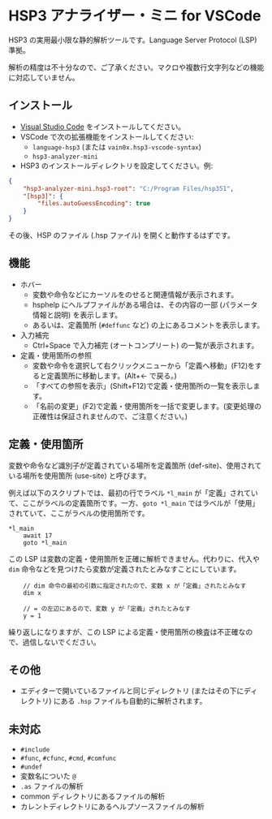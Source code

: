# HSP3 アナライザー・ミニ for VSCode

HSP3 の実用最小限な静的解析ツールです。Language Server Protocol (LSP) 準拠。

解析の精度は不十分なので、ご了承ください。マクロや複数行文字列などの機能に対応していません。

## インストール

- [Visual Studio Code](https://code.visualstudio.com) をインストールしてください。
- VSCode で次の拡張機能をインストールしてください:
    - `language-hsp3` (または `vain0x.hsp3-vscode-syntax`)
    - `hsp3-analyzer-mini`
- HSP3 のインストールディレクトリを設定してください。例:

```json
{
    "hsp3-analyzer-mini.hsp3-root": "C:/Program Files/hsp351",
    "[hsp3]": {
        "files.autoGuessEncoding": true
    }
}
```

その後、HSP のファイル (.hsp ファイル) を開くと動作するはずです。

## 機能

- ホバー
    - 変数や命令などにカーソルをのせると関連情報が表示されます。
    - hsphelp にヘルプファイルがある場合は、その内容の一部 (パラメータ情報と説明) を表示します。
    - あるいは、定義箇所 (`#deffunc` など) の上にあるコメントを表示します。
- 入力補完
    - Ctrl+Space で入力補完 (オートコンプリート) の一覧が表示されます。
- 定義・使用箇所の参照
    - 変数や命令を選択して右クリックメニューから「定義へ移動」(F12)をすると定義箇所に移動します。(Alt+← で戻る。)
    - 「すべての参照を表示」(Shift+F12)で定義・使用箇所の一覧を表示します。
    - 「名前の変更」(F2)で定義・使用箇所を一括で変更します。(変更処理の正確性は保証されませんので、ご注意ください。)

## 定義・使用箇所

変数や命令など識別子が定義されている場所を定義箇所 (def-site)、使用されている場所を使用箇所 (use-site) と呼びます。

例えば以下のスクリプトでは、最初の行でラベル `*l_main` が「定義」されていて、ここがラベルの定義箇所です。一方、`goto *l_main` ではラベルが「使用」されていて、ここがラベルの使用箇所です。

```hsp
*l_main
    await 17
    goto *l_main
```

この LSP は変数の定義・使用箇所を正確に解析できません。代わりに、代入や `dim` 命令などを見つけたら変数が定義されたとみなすことにしています。

```hsp
    // dim 命令の最初の引数に指定されたので、変数 x が「定義」されたとみなす
    dim x

    // = の左辺にあるので、変数 y が「定義」されたとみなす
    y = 1
```

繰り返しになりますが、この LSP による定義・使用箇所の検査は不正確なので、過信しないでください。

## その他

- エディターで開いているファイルと同じディレクトリ (またはその下にディレクトリ) にある `.hsp` ファイルも自動的に解析されます。

## 未対応

- `#include`
- `#func`, `#cfunc`, `#cmd`, `#comfunc`
- `#undef`
- 変数名についた `@`
- `.as` ファイルの解析
- common ディレクトリにあるファイルの解析
- カレントディレクトリにあるヘルプソースファイルの解析
